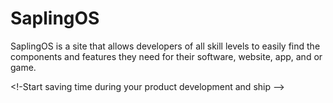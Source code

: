 # SaplingOS
SaplingOS is a site that allows developers of all skill levels to easily find the components and features they need for their software, website, app, and or game.

<!-Start saving time during your product development and ship -->


